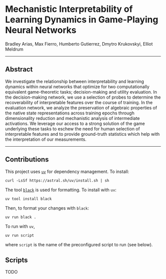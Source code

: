 # Mechanistic Interpretability of Learning Dynamics in Game-Playing Neural Networks

Bradley Arias, Max Fierro, Humberto Gutierrez, Dmytro Krukovskyi, Elliot Meldrum

---

## Abstract

We investigate the relationship between interpretability and learning dynamics within neural networks that optimize for two computationally equivalent game-theoretic tasks; decision-making and utility evaluation. In the decision-making network, we use a selection of probes to determine the recoverability of interpretable features over the course of training. In the evaluation network, we analyze the preservation of algebraic properties of the native state representations across training epochs through dimensionality reduction and mechanistic analysis of intermediate activations. We leverage our access to a strong solution of the game underlying these tasks to eschew the need for human selection of interpretable features and to provide ground-truth statistics which help with the interpretation of our measurements.

---

## Contributions

This project uses [`uv`](https://github.com/astral-sh/uv) for dependency management. To install:

```
curl -LsSf https://astral.sh/uv/install.sh | sh
```

The tool [`black`](https://github.com/psf/black) is used for formatting. To install with `uv`:

```
uv tool install black
```

Then, to format your changes with `black`:

```
uv run black .
```

To run with `uv`,

```
uv run script
```

where `script` is the name of the preconfigured script to run (see below).

## Scripts

TODO
